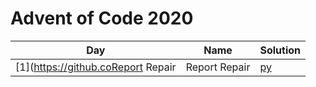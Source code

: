 # Advent of Code 2020

|Day|Name|Solution|
|---|---|---|
|[1](https://github.coReport Repair|Report Repair|[py](2020/python/day1.py)|

